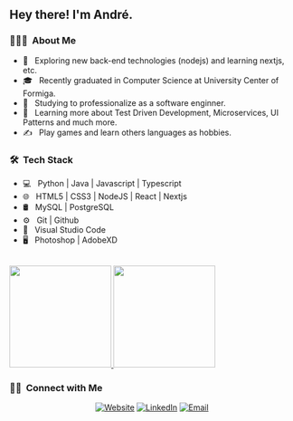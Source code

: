 <h2> Hey there! I'm André.</h2>

<h3> 👨🏻‍💻 &nbsp;About Me </h3>

- 🤔 &nbsp; Exploring new back-end technologies (nodejs) and learning nextjs, etc.
- 🎓 &nbsp; Recently graduated in Computer Science at University Center of Formiga.
- 💼 &nbsp; Studying to professionalize as a software enginner.
- 🌱 &nbsp; Learning more about Test Driven Development, Microservices, UI Patterns and much more.
- ✍️ &nbsp; Play games and learn others languages as hobbies.

<h3> 🛠 &nbsp;Tech Stack</h3>

- 💻 &nbsp;
  Python | Java | Javascript | Typescript
- 🌐 &nbsp;
  HTML5 | CSS3 | NodeJS | React | Nextjs
- 🛢 &nbsp;
  MySQL | PostgreSQL
- ⚙️ &nbsp;
  Git | Github
- 🔧 &nbsp;
  Visual Studio Code
- 🖥 &nbsp;
  Photoshop | AdobeXD
<br/>

<a href="https://github.com/devaraujstein">
  <img height="180em" src="https://github-readme-stats.vercel.app/api?username=devaraujstein&theme=buefy&show_icons=true" />
  <img height="180em" src="https://github-readme-stats.vercel.app/api/top-langs/?username=devaraujstein&theme=buefy&layout=compact" />
</a>

<br/>

<h3> 🤝🏻 &nbsp;Connect with Me </h3>

<p align="center">
<a href="https://andrearaujo.vercel.app/"><img alt="Website" src="https://img.shields.io/badge/Website-andrearaujo.vercel.app-blue?style=flat-square&logo=google-chrome"></a>
<a href="https://www.linkedin.com/in/andrearaujolinkd/"><img alt="LinkedIn" src="https://img.shields.io/badge/LinkedIn-André%20Araujo-blue?style=flat-square&logo=linkedin"></a>
<a href="mailto:andrearaujo.contact@gmail.com"><img alt="Email" src="https://img.shields.io/badge/Email-andrearaujo.contact@gmail.com-blue?style=flat-square&logo=gmail"></a>
</p>
